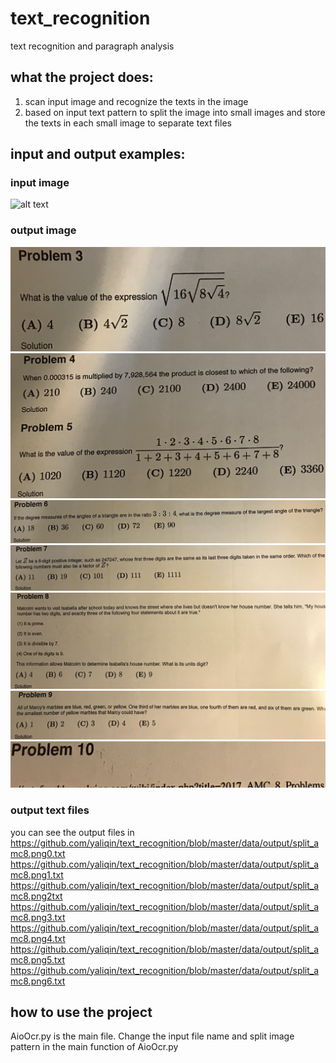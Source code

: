 # text_recognition
text recognition and paragraph analysis

## what the project does:
1. scan input image and recognize the texts in the image
2. based on input text pattern to split the image into small images and store the texts in each small image to separate text files

## input and output examples:

### input image
 
![alt text](https://github.com/yaliqin/text_recognition/blob/master/data/input/amc8.png?raw=true)

### output image
![alt text](https://github.com/yaliqin/text_recognition/blob/master/data/output/split_image_amc8_0.png?raw=true)
![alt text](https://github.com/yaliqin/text_recognition/blob/master/data/output/split_image_amc8_1.png?raw=true)
![alt text](https://github.com/yaliqin/text_recognition/blob/master/data/output/split_image_amc8_2.png?raw=true)
![alt text](https://github.com/yaliqin/text_recognition/blob/master/data/output/split_image_amc8_3.png?raw=true)
![alt text](https://github.com/yaliqin/text_recognition/blob/master/data/output/split_image_amc8_4.png?raw=true)
![alt text](https://github.com/yaliqin/text_recognition/blob/master/data/output/split_image_amc8_5.png?raw=true)
![alt text](https://github.com/yaliqin/text_recognition/blob/master/data/output/split_image_amc8_6.png?raw=true)
### output text files
you can see the output files in  
https://github.com/yaliqin/text_recognition/blob/master/data/output/split_amc8.png0.txt
https://github.com/yaliqin/text_recognition/blob/master/data/output/split_amc8.png1.txt
https://github.com/yaliqin/text_recognition/blob/master/data/output/split_amc8.png2txt
https://github.com/yaliqin/text_recognition/blob/master/data/output/split_amc8.png3.txt
https://github.com/yaliqin/text_recognition/blob/master/data/output/split_amc8.png4.txt
https://github.com/yaliqin/text_recognition/blob/master/data/output/split_amc8.png5.txt
https://github.com/yaliqin/text_recognition/blob/master/data/output/split_amc8.png6.txt

## how to use the project
AioOcr.py is the main file. Change the input file name and split image pattern in the main function of AioOcr.py
